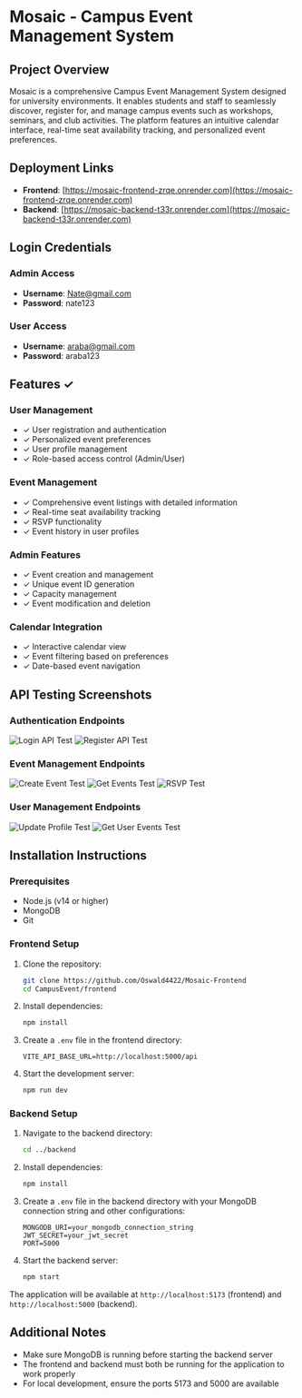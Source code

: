 # Mosaic - Campus Event Management System

## Project Overview
Mosaic is a comprehensive Campus Event Management System designed for university environments. It enables students and staff to seamlessly discover, register for, and manage campus events such as workshops, seminars, and club activities. The platform features an intuitive calendar interface, real-time seat availability tracking, and personalized event preferences.

## Deployment Links
- **Frontend**: [https://mosaic-frontend-zrqe.onrender.com](https://mosaic-frontend-zrqe.onrender.com)
- **Backend**: [https://mosaic-backend-t33r.onrender.com](https://mosaic-backend-t33r.onrender.com)

## Login Credentials

### Admin Access
- **Username**: Nate@gmail.com
- **Password**: nate123

### User Access
- **Username**: araba@gmail.com
- **Password**: araba123

## Features ✓

### User Management
- ✓ User registration and authentication
- ✓ Personalized event preferences
- ✓ User profile management
- ✓ Role-based access control (Admin/User)

### Event Management
- ✓ Comprehensive event listings with detailed information
- ✓ Real-time seat availability tracking
- ✓ RSVP functionality
- ✓ Event history in user profiles

### Admin Features
- ✓ Event creation and management
- ✓ Unique event ID generation
- ✓ Capacity management
- ✓ Event modification and deletion

### Calendar Integration
- ✓ Interactive calendar view
- ✓ Event filtering based on preferences
- ✓ Date-based event navigation


## API Testing Screenshots

### Authentication Endpoints
![Login API Test](./public/images/api-tests/login-test.png)
![Register API Test](./public/images/api-tests/register-test.png)

### Event Management Endpoints
![Create Event Test](./public/images/api-tests/create-event-test.png)
![Get Events Test](./public/images/api-tests/get-events-test.png)
![RSVP Test](./public/images/api-tests/rsvp-test.png)

### User Management Endpoints
![Update Profile Test](./public/images/api-tests/update-profile-test.png)
![Get User Events Test](./public/images/api-tests/user-events-test.png)


## Installation Instructions
### Prerequisites
- Node.js (v14 or higher)
- MongoDB
- Git

### Frontend Setup
1. Clone the repository:
   ```bash
   git clone https://github.com/Oswald4422/Mosaic-Frontend
   cd CampusEvent/frontend
   ```

2. Install dependencies:
   ```bash
   npm install
   ```

3. Create a `.env` file in the frontend directory:
   ```
   VITE_API_BASE_URL=http://localhost:5000/api
   ```

4. Start the development server:
   ```bash
   npm run dev
   ```


### Backend Setup
1. Navigate to the backend directory:
   ```bash
   cd ../backend
   ```

2. Install dependencies:
   ```bash
   npm install
   ```

3. Create a `.env` file in the backend directory with your MongoDB connection string and other configurations:
   ```
   MONGODB_URI=your_mongodb_connection_string
   JWT_SECRET=your_jwt_secret
   PORT=5000
   ```

4. Start the backend server:
   ```bash
   npm start
   ```

The application will be available at `http://localhost:5173` (frontend) and `http://localhost:5000` (backend).

## Additional Notes
- Make sure MongoDB is running before starting the backend server
- The frontend and backend must both be running for the application to work properly
- For local development, ensure the ports 5173 and 5000 are available
